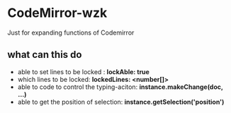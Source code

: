 # CodeMirror-wzk
Just for expanding functions of Codemirror

## what can this do
- able to set lines to be locked : **lockAble: true**
- which lines to be locked: **lockedLines: <number[]>** 
- able to code to control the typing-aciton: **instance.makeChange(doc, ...)**
- able to get the position of selection: **instance.getSelection('position')**
